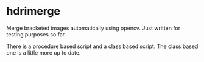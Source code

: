 # hdrimerge
Merge bracketed images automatically using opencv. Just written for testing purposes so far.

There is a procedure based script and a class based script. The class based one is a little more up to date.
